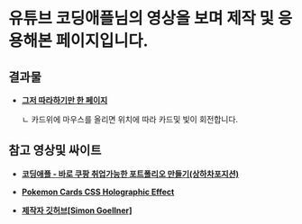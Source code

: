 
# **유튜브 코딩애플님의 영상을 보며 제작 및 응용해본 페이지입니다.**

## 결과물

- **[그저 따라하기만 한 페이지](https://gubbib.github.io/Personal/HTML/CardEffect/CardOne/index.html)**

  ㄴ 카드위에 마우스를 올리면 위치에 따라 카드및 빛이 회전합니다.

## 참고 영상및 싸이트

- **[코딩애플 - 바로 쿠팡 취업가능한 포트폴리오 만들기(상하차포지션)](https://www.youtube.com/watch?v=YDCCauu4lIk&t=424s&ab_channel=%EC%BD%94%EB%94%A9%EC%95%A0%ED%94%8C)**

- **[Pokemon Cards CSS Holographic Effect](https://poke-holo.simey.me/)**

- **[제작자 깃허브[Simon Goellner]](https://github.com/simeydotme/pokemon-cards-css)**

